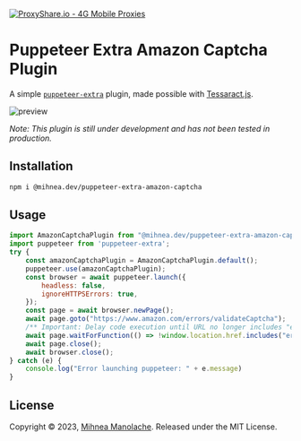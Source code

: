 [![ProxyShare.io - 4G Mobile Proxies](https://github.com/mihneamanolache/puppeteer-extra-amazon-captcha/assets/43548656/c3efa5c2-848c-4c21-a184-c0190e6d6f35)](https://www.proxyshare.io/)

# Puppeteer Extra Amazon Captcha Plugin 
A simple [`puppeteer-extra`](https://github.com/berstend/puppeteer-extra/tree/master) plugin, made possible with [Tessaract.js](https://github.com/naptha/tesseract.js). 

![preview](https://github.com/mihneamanolache/puppeteer-extra-amazon-captcha/assets/43548656/46c1b13f-f319-471b-9887-7cf3aec0b51e)

*Note: This plugin is still under development and has not been tested in production.*

## Installation

```bash
npm i @mihnea.dev/puppeteer-extra-amazon-captcha
```

## Usage
```js
import AmazonCaptchaPlugin from "@mihnea.dev/puppeteer-extra-amazon-captcha";
import puppeteer from 'puppeteer-extra';
try {
    const amazonCaptchaPlugin = AmazonCaptchaPlugin.default();
    puppeteer.use(amazonCaptchaPlugin);
    const browser = await puppeteer.launch({
        headless: false,
        ignoreHTTPSErrors: true,
    });
    const page = await browser.newPage();
    await page.goto("https://www.amazon.com/errors/validateCaptcha");
    /** Important: Delay code execution until URL no longer includes "error" */
    await page.waitForFunction(() => !window.location.href.includes("error"));
    await page.close();
    await browser.close();
} catch (e) {
    console.log("Error launching puppeteer: " + e.message)
}
```

## License

Copyright © 2023, [Mihnea Manolache](https://github.com/mihneamanolache/). Released under the MIT License.
